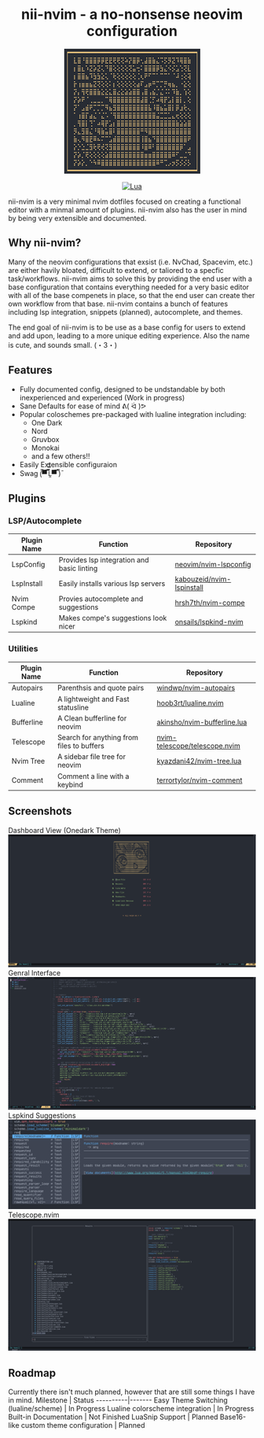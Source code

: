 <h1 align="center">nii-nvim - a no-nonsense neovim configuration</h1>

<div align="center">

![Fetch](img/scrot-fetch.png)

</div>

<div align="center">
  
[![Lua](https://img.shields.io/badge/Made%20With-Lua-2C2D72?style=for-the-badge&logo=lua&logoColor=white)]()
  
</div>
  
nii-nvim is a very minimal nvim dotfiles focused on creating a functional editor with a minmal amount of plugins. nii-nvim also has the user in mind by being very extensible and documented.

## Why nii-nvim?
Many of the neovim configurations that exsist (i.e. NvChad, Spacevim, etc.) are either havily bloated, difficult to extend, or taliored to a specfic task/workflows. nii-nvim aims to solve this by providing the end user with a base configuration that contains everything needed for a very basic editor with all of the base compenets in place, so that the end user can create ther own workflow from that base. nii-nvim contains a bunch of features including lsp integration, snippets (planned), autocomplete, and themes.

The end goal of nii-nvim is to be use as a base config for users to extend and add upon, leading to a more unique editing experience.
Also the name is cute, and sounds small. 	(・3・)

## Features
* Fully documented config, designed to be undstandable by both inexperienced and experienced (Work in progress)
* Sane Defaults for ease of mind ᕕ( ᐛ )ᕗ
* Popular coloschemes pre-packaged with lualine integration including:
  * One Dark
  * Nord
  * Gruvbox
  * Monokai
  * and a few others!!
* Easily Extensible configuraion
* Swag 	(̿▀̿ ̿Ĺ̯̿̿▀̿ ̿)̄

## Plugins
### LSP/Autocomplete
Plugin Name | Function | Repository
------------|----------|-----------
LspConfig | Provides lsp integration and basic linting | [neovim/nvim-lspconfig](https://github.com/neovim/nvim-lspconfig)
LspInstall | Easily installs various lsp servers | [kabouzeid/nvim-lspinstall](https://github.com/kabouzeid/nvim-lspinstall)
Nvim Compe | Provies autocomplete and suggestions | [hrsh7th/nvim-compe](https://github.com/hrsh7th/nvim-compe)
Lspkind | Makes compe's suggestions look nicer | [onsails/lspkind-nvim](https://github.com/onsails/lspkind-nvim)

### Utilities
Plugin Name | Function | Repository
------------|----------|-----------
Autopairs | Parenthsis and quote pairs | [windwp/nvim-autopairs](https://github.com/windwp/nvim-autopairs)
Lualine | A lightweight and Fast statusline | [hoob3rt/lualine.nvim](https://githu.com/hoob3rt/lualine.nvim)
Bufferline | A Clean bufferline for neovim | [akinsho/nvim-bufferline.lua](https://github.com/akinsho/nvim-bufferline.lua)
Telescope | Search for anything from files to buffers | [nvim-telescope/telescope.nvim](https://github.com/nvim-telescope/telescope.nvim)
Nvim Tree | A sidebar file tree for neovim | [kyazdani42/nvim-tree.lua](https://github.com/kyazdani42/nvim-tree.lua)
Comment | Comment a line with a keybind | [terrortylor/nvim-comment](https://github.com/terrortylor/nvim-comment)



## Screenshots
Dashboard View (Onedark Theme)
![Dashboard](img/scrot-1.png)
Genral Interface
![Code](img/scrot-code.png)
Lspkind Suggestions
![Lspkind](img/scrot-lspkind.png)
Telescope.nvim
![Telescope](img/scrot-telescope.png)

## Roadmap
Currently there isn't much planned, however that are still some things I have in mind.
Milestone | Status
----------|-------
Easy Theme Switching (lualine/scheme) | In Progress
Lualine colorscheme integration | In Progress
Built-in Documentation | Not Finished
LuaSnip Support | Planned
Base16-like custom theme configuration | Planned
